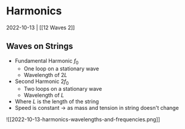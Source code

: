 # Harmonics
2022-10-13 | [[12 Waves 2]]


## Waves on Strings
- Fundamental Harmonic $f_0$ 
	- One loop on a stationary wave
	- Wavelength of $2L$ 
- Second Harmonic $2f_0$
	- Two loops on a stationary wave
	- Wavelength of $L$
- Where $L$ is the length of the string
- Speed is constant -> as mass and tension in string doesn't change

![[2022-10-13-harmonics-wavelengths-and-frequencies.png]]